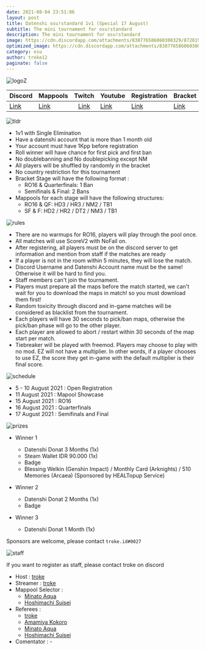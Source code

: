 ```yaml
---
date: 2021-08-04 23:51:06
layout: post
title: Datenshi osu!standard 1v1 (Special 17 August)
subtitle: The mini tournament for osu!standard
description: The mini tournament for osu!standard
image: https://cdn.discordapp.com/attachments/838776586060300329/872819554680700928/17_Agustus_Osu.jpg
optimized_image: https://cdn.discordapp.com/attachments/838776586060300329/872819554680700928/17_Agustus_Osu.jpg
category: osu
author: troke12
paginate: false
---
```

![logoZ](https://cdn.discordapp.com/attachments/870876065550204958/871925331290906664/osumini.png)

| Discord | Mappools | Twitch | Youtube | Registration | Bracket |
|---|---|:-:|---|---|---|
| [Link](https://datenshi.pw/discord)  | [Link](https://docs.google.com/spreadsheets/d/1yahybpydOLcO7pAqcCLW_IVetOw_IG8sT0yYcqTImFo/edit?usp=sharing)  | [Link](https://twitch.tv/datenshicommunity) | [Link](https://www.youtube.com/channel/UCKwyGpWAD17sVpKwlRDhisw) | [Link](https://forms.gle/qMxrWGBNt8moTaYm8) | [Link](https://challonge.com/datenshi17std) |

![tldr](https://cdn.discordapp.com/attachments/870876065550204958/871781929706487858/TLDR.png)

- 1v1 with Single Elimination
- Have a datenshi account that is more than 1 month old
- Your account must have 1Kpp before registration
- Roll winner will have chance for first pick and first ban
- No doublebanning and No doublepicking except NM
- All players will be shuffled by randomly in the bracket
- No country restriction for this tournament
- Bracket Stage will have the following format : 
   - RO16 & Quarterfinals: 1 Ban
   - Semifinals & Final: 2 Bans
- Mappools for each stage will have the following structures:
   - RO16 & QF: HD3 / HR3 / NM2 / TB1
   - SF & F: HD2 / HR2 / DT2 / NM3 / TB1

![rules](https://cdn.discordapp.com/attachments/870876065550204958/871781927831617546/RULES.png)

- There are no warmups for RO16, players will play through the pool once.
- All matches will use ScoreV2 with NoFail on.
- After registering, all players must be on the discord server to get information and mention from staff if the matches are ready
- If a player is not in the room within 5 minutes, they will lose the match.
- Discord Username and Datenshi Account name must be the same! Otherwise it will be hard to find you.
- Staff members can't join the tournament.
- Players must prepare all the maps before the match started, we can't wait for you to download the maps in match! so you must download them first!
- Random toxicity through discord and in-game matches will be considered as blacklist from the tournament.
- Each players will have 30 seconds to pick/ban maps, otherwise the pick/ban phase will go to the other player.
- Each player are allowed to abort / restart within 30 seconds of the map start per match.
- Tiebreaker will be played with freemod. Players may choose to play with no mod. EZ will not have a multiplier. In other words, if a player chooses to use EZ, the score they get in-game with the default multiplier is their final score.

![schedule](https://cdn.discordapp.com/attachments/870876065550204958/871781933045145640/SCHEDULE.png)


- 5 - 10 August 2021 : Open Registration
- 11 August 2021 : Mapool Showcase
- 15 August 2021 : RO16
- 16 August 2021 : Quarterfinals
- 17 August 2021 : Semifinals and Final

![prizes](https://cdn.discordapp.com/attachments/870876065550204958/871781930704699453/PRIZES.png)

- Winner 1
  - Datenshi Donat 3 Months (1x)
  - Steam Wallet IDR 90.000 (1x)
  - Badge
  - Blessing Welkin (Genshin Impact) / Monthly Card (Arknights) / 510 Memories (Arcaea) (Sponsored by HEALTopup Service)

- Winner 2
  - Datenshi Donat 2 Months (1x)
  - Badge
- Winner 3
  - Datenshi Donat 1 Month (1x)

Sponsors are welcome, please contact `troke.id#0027`

![staff](https://cdn.discordapp.com/attachments/870876065550204958/871781935440080937/STAFF.png)

If you want to register as staff, please contact troke on discord

- Host : [troke](https://osu.datenshi.pw/u/2)
- Streamer : [troke](https://osu.datenshi.pw/u/2)
- Mappool Selector :
  - [Minato Aqua](https://osu.datenshi.pw/u/60)
  - [Hoshimachi Suisei](https://osu.datenshi.pw/u/71?mode=0)
- Referees :
  - [troke](https://osu.datenshi.pw/u/2)
  - [Amamiya Kokoro](https://osu.datenshi.pw/u/305)
  - [Minato Aqua](https://osu.datenshi.pw/u/60)
  - [Hoshimachi Suisei](https://osu.datenshi.pw/u/71?mode=0)
- Comentator : -
